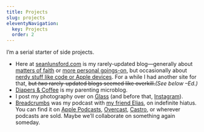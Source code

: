 ```yaml
---
title: Projects
slug: projects
eleventyNavigation:
  key: Projects
  order: 2
---
```


I’m a serial starter of side projects.

- Here at [seanlunsford.com](/) is my rarely-updated blog—generally about [matters of faith](/categories/christianity) or [more personal goings-on](/categories/life), but occasionally about [nerdy stuff like code or Apple devices](/categories/technology). For a while I had another site for that, ~~but *two* rarely-updated blogs seemed like overkill.~~*(See below –Ed.)*
- [Diapers & Coffee](https://diapers.coffee/) is my parenting microblog.
- I post my photography over on [Glass](https://glass.photo/seanlunsford) (and before that, [Instagram](https://www.instagram.com/splunsford/)).
- [Breadcrumbs](https://breadcrumbsfm.com/) was my podcast with [my friend Elias](https://twitter.com/muffinworks), on indefinite hiatus. You can find it on [Apple Podcasts](https://podcasts.apple.com/us/podcast/breadcrumbs/id1141684029), [Overcast](https://overcast.fm/itunes1141684029/breadcrumbs), [Castro](https://castro.fm/podcast/f7168909-66c3-4e32-af6f-fc7d291a048f), or wherever podcasts are sold. Maybe we’ll collaborate on something again someday.
